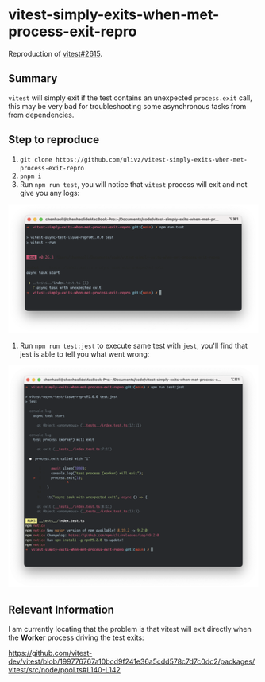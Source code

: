 # vitest-simply-exits-when-met-process-exit-repro

Reproduction of [vitest#2615](https://github.com/vitest-dev/vitest/issues/2615).

## Summary

`vitest` will simply exit if the test contains an unexpected `process.exit` call, this may be very bad for troubleshooting some asynchronous tasks from from dependencies.

## Step to reproduce

1. `git clone https://github.com/ulivz/vitest-simply-exits-when-met-process-exit-repro`
1. `pnpm i`
1. Run `npm run test`, you will notice that `vitest` process will exit and not give you any logs:

![](https://github.com/ulivz/vitest-simply-exits-when-met-process-exit-repro/blob/main/assets/vitest.png?raw=true)

1. Run `npm run test:jest` to execute same test with `jest`, you'll find that jest is able to tell you what went wrong:

![](https://github.com/ulivz/vitest-simply-exits-when-met-process-exit-repro/blob/main/assets/jest.png?raw=true)


## Relevant Information

I am currently locating that the problem is that vitest will exit directly when the **Worker** process driving the test exits:

https://github.com/vitest-dev/vitest/blob/199776767a10bcd9f241e36a5cdd578c7d7c0dc2/packages/vitest/src/node/pool.ts#L140-L142